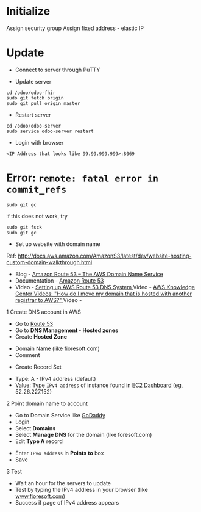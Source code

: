 # Initialize

Assign security group
Assign fixed address - elastic IP

# Update

* Connect to server through PuTTY

* Update server 

```
cd /odoo/odoo-fhir
sudo git fetch origin
sudo git pull origin master
```
* Restart server
```
cd /odoo/odoo-server
sudo service odoo-server restart
```

* Login with browser

```
<IP Address that looks like 99.99.999.999>:8069
```
# Error: `remote: fatal error in commit_refs`

`sudo git gc`

if this does not work, try

```
sudo git fsck
sudo git gc
```

* Set up website with domain name

Ref: http://docs.aws.amazon.com/AmazonS3/latest/dev/website-hosting-custom-domain-walkthrough.html

* Blog - [Amazon Route 53 – The AWS Domain Name Service](https://aws.amazon.com/blogs/aws/amazon-route-53-the-aws-domain-name-service/)
* Documentation - [Amazon Route 53 ](https://aws.amazon.com/route53/)
* Video - [Setting up AWS Route 53 DNS System ](https://www.youtube.com/watch?time_continue=246&v=olEz_cTqGWM)
Video - [AWS Knowledge Center Videos: "How do I move my domain that is hosted with another registrar to AWS?" ](https://www.youtube.com/watch?v=OxuqoqzjZYI#t=174.521)
Video - []()

1 Create DNS account in AWS
* Go to [Route 53](https://console.aws.amazon.com/route53/home?#)
* Go to **DNS Management - Hosted zones**
* Create **Hosted Zone**
- Domain Name (like fioresoft.com)
- Comment
* Create Record Set
- Type: A - IPv4 address (default)
- Value: Type `IPv4 address` of instance found in [EC2 Dashboard](https://us-west-2.console.aws.amazon.com/ec2/v2/home?region=us-west-2#Instances:sort=instanceId) (eg, 52.26.227.152)

2 Point domain name to account
* Go to Domain Service like [GoDaddy](www.godaddy.com)
* Login
* Select **Domains** 
* Select **Manage DNS** for the domain (like foresoft.com)
* Edit **Type A** record
- Enter `IPv4 address` in **Points to** box
- Save

3 Test
* Wait an hour for the servers to update
* Test by typing the IPv4 address in your browser (like www.fioresoft.com)
* Success if page of IPv4 address appears
